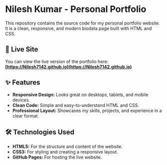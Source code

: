# Nilesh Kumar - Personal Portfolio

This repository contains the source code for my personal portfolio website. It is a clean, responsive, and modern biodata page built with HTML and CSS.

## 🚀 Live Site

You can view the live version of the portfolio here:
**[https://Nilesh7142.github.io](https://Nilesh7142.github.io)**

## ✨ Features

- **Responsive Design:** Looks great on desktops, tablets, and mobile devices.
- **Clean Code:** Simple and easy-to-understand HTML and CSS.
- **Professional Layout:** Showcases my skills, projects, and experience in a clear format.

## 🛠️ Technologies Used

- **HTML5:** For the structure and content of the website.
- **CSS3:** For styling and creating a responsive layout.
- **GitHub Pages:** For hosting the live website.

